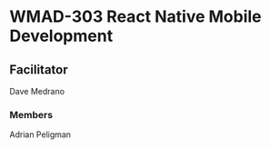 # WMAD-303 React Native Mobile Development

## Facilitator
Dave Medrano

### Members
Adrian Peligman
